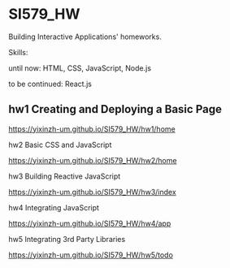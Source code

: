 # SI579_HW

Building Interactive Applications' homeworks.

Skills: 

until now: HTML, CSS, JavaScript, Node.js

to be continued: React.js


## hw1 Creating and Deploying a Basic Page

  https://yixinzh-um.github.io/SI579_HW/hw1/home

hw2 Basic CSS and JavaScript

  https://yixinzh-um.github.io/SI579_HW/hw2/home

hw3 Building Reactive JavaScript

  https://yixinzh-um.github.io/SI579_HW/hw3/index

hw4 Integrating JavaScript

  https://yixinzh-um.github.io/SI579_HW/hw4/app

hw5 Integrating 3rd Party Libraries

  https://yixinzh-um.github.io/SI579_HW/hw5/todo
